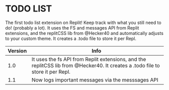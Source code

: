 # TODO LIST
The first todo list extension on Replit! Keep track with what you still need to do! (probably a lot). It uses the FS and messages API from Replit extensions, and the replitCSS lib from @Hecker40 and automatically adjusts to your custom theme. It creates a .todo file to store it per Repl.

Version|Info
|---|---|
|1.0| It uses the fs API from Replit extensions, and the replitCSS lib from @Hecker40. It creates a .todo file to store it per Repl. |
|1.1| Now logs important messages via the messsages API | 